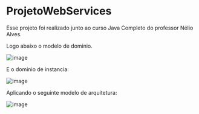 # ProjetoWebServices
Esse projeto foi realizado junto ao curso Java Completo do professor Nélio Alves.


Logo abaixo o modelo de dominio.

![image](https://user-images.githubusercontent.com/62578804/216476668-ef124d67-aa94-4847-b140-02e5a8b45e60.png)


E o dominio de instancia: 

![image](https://user-images.githubusercontent.com/62578804/216476795-e7f9c403-ee7e-42cf-a01b-c33ac3744fda.png)


Aplicando o seguinte modelo de arquitetura:

![image](https://user-images.githubusercontent.com/62578804/216476934-fd1b5c2e-7109-4acb-8a56-409bc348f134.png)
